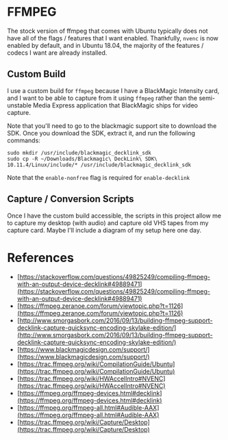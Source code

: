 # FFMPEG

The stock version of ffmpeg that comes with Ubuntu typically does not have all of the flags / features that I want enabled.  Thankfully, `nvenc` is now enabled by default, and in Ubuntu 18.04, the majority of the features / codecs I want are already installed.

## Custom Build

I use a custom build for `ffmpeg` because I have a BlackMagic Intensity card, and I want to be able to capture from it using `ffmpeg` rather than the semi-unstable Media Express application that BlackMagic ships for video capture.

Note that you'll need to go to the blackmagic support site to download the SDK.  Once you download the SDK, extract it, and run the following commands:

```
sudo mkdir /usr/include/blackmagic_decklink_sdk
sudo cp -R ~/Downloads/Blackmagic\ DeckLink\ SDK\ 10.11.4/Linux/include/* /usr/include/blackmagic_decklink_sdk
```

Note that the `enable-nonfree` flag is required for `enable-decklink`

## Capture / Conversion Scripts

Once I have the custom build accessible, the scripts in this project allow me to capture my desktop (with audio) and capture old VHS tapes from my capture card.  Maybe I'll include a diagram of my setup here one day.


# References

* [https://stackoverflow.com/questions/49825249/compiling-ffmpeg-with-an-output-device-decklink#49889471](https://stackoverflow.com/questions/49825249/compiling-ffmpeg-with-an-output-device-decklink#49889471)
* [https://ffmpeg.zeranoe.com/forum/viewtopic.php?t=1126](https://ffmpeg.zeranoe.com/forum/viewtopic.php?t=1126)
* [http://www.smorgasbork.com/2016/09/13/building-ffmpeg-support-decklink-capture-quicksync-encoding-skylake-edition/](http://www.smorgasbork.com/2016/09/13/building-ffmpeg-support-decklink-capture-quicksync-encoding-skylake-edition/)
* [https://www.blackmagicdesign.com/support/](https://www.blackmagicdesign.com/support/)
* [https://trac.ffmpeg.org/wiki/CompilationGuide/Ubuntu](https://trac.ffmpeg.org/wiki/CompilationGuide/Ubuntu)
* [https://trac.ffmpeg.org/wiki/HWAccelIntro#NVENC](https://trac.ffmpeg.org/wiki/HWAccelIntro#NVENC)
* [https://ffmpeg.org/ffmpeg-devices.html#decklink](https://ffmpeg.org/ffmpeg-devices.html#decklink)
* [https://ffmpeg.org/ffmpeg-all.html#Audible-AAX](https://ffmpeg.org/ffmpeg-all.html#Audible-AAX)
* [https://trac.ffmpeg.org/wiki/Capture/Desktop](https://trac.ffmpeg.org/wiki/Capture/Desktop)
